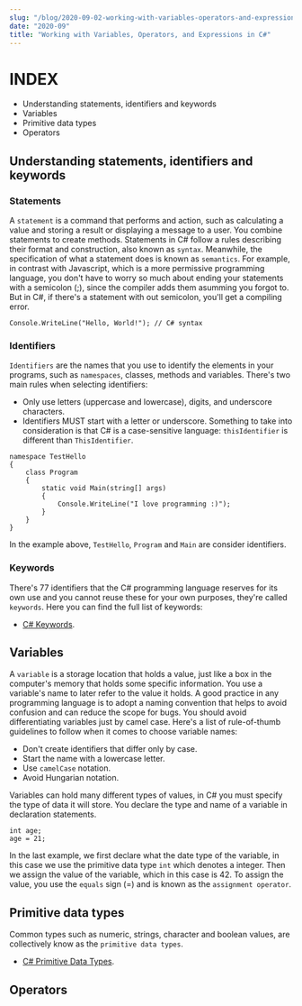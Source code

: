 ```yaml
---
slug: "/blog/2020-09-02-working-with-variables-operators-and-expressions-in-c-sharp"
date: "2020-09"
title: "Working with Variables, Operators, and Expressions in C#"
---
```


# INDEX
- Understanding statements, identifiers and keywords
- Variables
- Primitive data types
- Operators

## Understanding statements, identifiers and keywords
### Statements
A `statement` is a command that performs and action, such as calculating a value and storing a result or displaying a message to a user. You combine statements to create methods. Statements in C# follow a rules describing their format and construction, also known as `syntax`. Meanwhile, the specification of what a statement does is known as `semantics`. For example, in contrast with Javascript, which is a more permissive programming language, you don't have to worry so much about ending your statements with a semicolon (;), since the compiler adds them asumming you forgot to. But in C#, if there's a statement with out semicolon, you'll get a compiling error.

```c-sharp
Console.WriteLine("Hello, World!"); // C# syntax
```

### Identifiers
`Identifiers` are the names that you use to identify the elements in your programs, such as `namespaces`, classes, methods and variables. There's two main rules when selecting identifiers:
- Only use letters (uppercase and lowercase), digits, and underscore characters.
- Identifiers MUST start with a letter or underscore.
Something to take into consideration is that C# is a case-sensitive language: `thisIdentifier` is different than `ThisIdentifier`.

```c-sharp
namespace TestHello
{
    class Program
    {
        static void Main(string[] args)
        {
            Console.WriteLine("I love programming :)");
        }
    }
}
```
In the example above, `TestHello`, `Program` and `Main` are consider identifiers.

### Keywords
There's 77 identifiers that the C# programming language reserves for its own use and you cannot reuse these for your own purposes, they're called `keywords`. Here you can find the full list of keywords:
- [C# Keywords](https://docs.microsoft.com/en-us/dotnet/csharp/language-reference/keywords).

## Variables
A `variable` is a storage location that holds a value, just like a box in the computer's memory that holds some specific information. You use a variable's name to later refer to the value it holds. A good practice in any programming language is to adopt a naming convention that helps to avoid confusion and can reduce the scope for bugs. You should avoid differentiating variables just by camel case. Here's a list of rule-of-thumb guidelines to follow when it comes to choose variable names:
- Don't create identifiers that differ only by case.
- Start the name with a lowercase letter.
- Use `camelCase` notation.
- Avoid Hungarian notation.

Variables can hold many different types of values, in C# you must specify the type of data it will store. You declare the type and name of a variable in declaration statements.
```c-sharp
int age;
age = 21;
```
In the last example, we first declare what the date type of the variable, in this case we use the primitive data type `int` which denotes a integer. Then we assign the value of the variable, which in this case is 42. To assign the value, you use the `equals` sign (=) and is known as the `assignment operator`.

## Primitive data types

Common types such as numeric, strings, character and boolean values, are collectively know as the `primitive data types`. 
- [C# Primitive Data Types](https://condor.depaul.edu/sjost/nwdp/notes/cs1/CSDatatypes.htm).



## Operators
